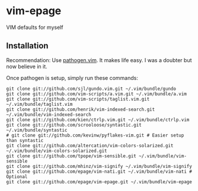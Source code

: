 vim-epage
=========

VIM defaults for myself

## Installation

Recommendation: Use [pathogen.vim](https://github.com/tpope/vim-pathogen). It
makes life easy. I was a doubter but now believe in it.

Once pathogen is setup, simply run these commands:

    git clone git://github.com/sjl/gundo.vim.git ~/.vim/bundle/gundo
    git clone git://github.com/vim-scripts/a.vim.git ~/.vim/bundle/a.vim
    git clone git://github.com/vim-scripts/taglist.vim.git ~/.vim/bundle/taglist.vim
    git clone git://github.com/henrik/vim-indexed-search.git ~/.vim/bundle/vim-indexed-search
    git clone git://github.com/kien/ctrlp.vim.git ~/.vim/bundle/ctrlp.vim
    git clone git://github.com/scrooloose/syntastic.git  ~/.vim/bundle/syntastic
    # git clone git://github.com/kevinw/pyflakes-vim.git # Easier setup than syntastic
    git clone git://github.com/altercation/vim-colors-solarized.git ~/.vim/bundle/vim-colors-solarized.git
    git clone git://github.com/tpope/vim-sensible.git ~/.vim/bundle/vim-sensible
    git clone git://github.com/mhinz/vim-signify ~/.vim/bundle/vim-signify
    git clone git://github.com/epage/vim-nati.git ~/.vim/bundle/vim-nati # Optional
    git clone git://github.com/epage/vim-epage.git ~/.vim/bundle/vim-epage

